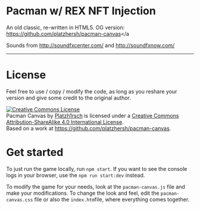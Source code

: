 Pacman w/ REX NFT Injection
===========================

An old classic, re-written in HTML5.
OG version: https://github.com/platzhersh/pacman-canvas</a

Sounds from 
http://soundfxcenter.com/ and http://soundfxnow.com/

------

License
=======

Feel free to use / copy / modify the code, as long as you reshare your version and give some credit to the original author.

<a rel="license" href="http://creativecommons.org/licenses/by-sa/4.0/"><img alt="Creative Commons License" style="border-width:0" src="https://i.creativecommons.org/l/by-sa/4.0/88x31.png" /></a><br /><span xmlns:dct="http://purl.org/dc/terms/" property="dct:title">Pacman Canvas</span> by <a xmlns:cc="http://creativecommons.org/ns#" href="http://platzh1rsch.ch" property="cc:attributionName" rel="cc:attributionURL">Platzh1rsch</a> is licensed under a <a rel="license" href="http://creativecommons.org/licenses/by-sa/4.0/">Creative Commons Attribution-ShareAlike 4.0 International License</a>.<br />Based on a work at <a xmlns:dct="http://purl.org/dc/terms/" href="https://github.com/platzhersh/pacman-canvas" rel="dct:source">https://github.com/platzhersh/pacman-canvas</a>.


Get started
===========

To just run the game locally, run `npm start`.
If you want to see the console logs in your browser, use the `npm run start:dev` instead.

To modify the game for your needs, look at the `pacman-canvas.js` file and make your modifications.
To change the look and feel, edit the `pacman-canvas.css` file or also the `index.htm`file, where everything comes together.
